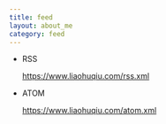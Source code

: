 ```yaml
---
title: feed
layout: about_me
category: feed
---
```


* RSS

    https://www.liaohuqiu.com/rss.xml

* ATOM

    https://www.liaohuqiu.com/atom.xml
